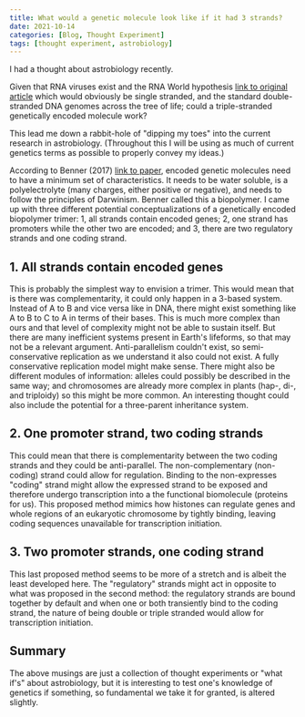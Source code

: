```yaml
---
title: What would a genetic molecule look like if it had 3 strands?
date: 2021-10-14
categories: [Blog, Thought Experiment]
tags: [thought experiment, astrobiology]
---
```


I had a thought about astrobiology recently. 

Given that RNA viruses exist and the RNA World hypothesis [link to original article](https://doi.org/10.1038/319618a0) which would obviously be single stranded, and the standard double-stranded DNA genomes across the tree of life; could a triple-stranded genetically encoded molecule work?

This lead me down a rabbit-hole of "dipping my toes" into the current research in astrobiology. (Throughout this I will be using as much of current genetics terms as possible to properly convey my ideas.)

According to Benner (2017) [link to paper](https://doi.org/10.1089/ast.2016.1611), encoded genetic molecules need to have a minimum set of characteristics. It needs to be water soluble, is a polyelectrolyte (many charges, either positive or negative), and needs to follow the principles of Darwinism. Benner called this a biopolymer. I came up with three different potential conceptualizations of a genetically encoded biopolymer trimer: 1, all strands contain encoded genes; 2, one strand has promoters while the other two are encoded; and 3, there are two regulatory strands and one coding strand.

## 1. All strands contain encoded genes

This is probably the simplest way to envision a trimer. This would mean that is there was complementarity, it could only happen in a 3-based system. Instead of A to B and vice versa like in DNA, there might exist something like A to B to C to A in terms of their bases. This is much more complex than ours and that level of complexity might not be able to sustain itself. But there are many inefficient systems present in Earth's lifeforms, so that may not be a relevant argument. Anti-parallelism couldn't exist, so semi-conservative replication as we understand it also could not exist. A fully conservative replication model might make sense. There might also be different modules of information: alleles could possibly be described in the same way; and chromosomes are already more complex in plants (hap-, di-, and triploidy) so this might be more common. An interesting thought could also include the potential for a three-parent inheritance system.

## 2. One promoter strand, two coding strands

This could mean that there is complementarity between the two coding strands and they could be anti-parallel. The non-complementary (non-coding) strand could allow for regulation. Binding to the non-expresses "coding" strand might allow the expressed strand to be exposed and therefore undergo transcription into a the functional biomolecule (proteins for us). This proposed method mimics how histones can regulate genes and whole regions of an eukaryotic chromosome by tightly binding, leaving coding sequences unavailable for transcription initiation.

## 3. Two promoter strands, one coding strand

This last proposed method seems to be more of a stretch and is albeit the least developed here. The "regulatory" strands might act in opposite to what was proposed in the second method: the regulatory strands are bound together by default and when one or both transiently bind to the coding strand, the nature of being double or triple stranded would allow for transcription initiation.


## Summary

The above musings are just a collection of thought experiments or "what if's" about astrobiology, but it is interesting to test one's knowledge of genetics if something, so fundamental we take it for granted, is altered slightly.
